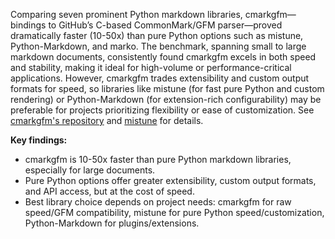 Comparing seven prominent Python markdown libraries, cmarkgfm—bindings to GitHub’s C-based CommonMark/GFM parser—proved dramatically faster (10-50x) than pure Python options such as mistune, Python-Markdown, and marko. The benchmark, spanning small to large markdown documents, consistently found cmarkgfm excels in both speed and stability, making it ideal for high-volume or performance-critical applications. However, cmarkgfm trades extensibility and custom output formats for speed, so libraries like mistune (for fast pure Python and custom rendering) or Python-Markdown (for extension-rich configurability) may be preferable for projects prioritizing flexibility or ease of customization. See [cmarkgfm's repository](https://github.com/theacodes/cmarkgfm) and [mistune](https://github.com/lepture/mistune) for details.

**Key findings:**
- cmarkgfm is 10-50x faster than pure Python markdown libraries, especially for large documents.
- Pure Python options offer greater extensibility, custom output formats, and API access, but at the cost of speed.
- Best library choice depends on project needs: cmarkgfm for raw speed/GFM compatibility, mistune for pure Python speed/customization, Python-Markdown for plugins/extensions.
